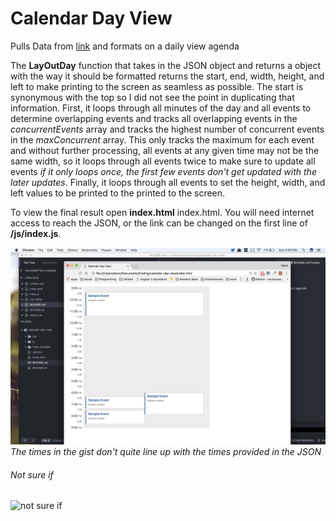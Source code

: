 # Calendar Day View


Pulls Data from [link](https://appcues-interviews.firebaseio.com/calendar/events.json) and formats on a daily view agenda

The **LayOutDay** function that takes in the JSON object and returns a object with the way it should be formatted returns the start, end, width, height, and left to make printing to the screen as seamless as possible. The start is synonymous with the top so I did not see the point in duplicating that information. First, it loops through all minutes of the day and all events to determine overlapping events and tracks all overlapping events in the _concurrentEvents_ array and tracks the highest number of concurrent events in the _maxConcurrent_ array. This only tracks the maximum for each event and without further processing, all events at any given time may not be the same width, so it loops through all events twice to make sure to update all events _if it only loops once, the first few events don't get updated with the later updates_. Finally, it loops through all events to set the height, width, and left values to be printed to the printed to the screen.

To view the final result open **index.html** index.html</a>. You will need internet access to reach the JSON, or the link can be changed on the first line of **/js/index.js**. 


![Demo layout](./images/screenshot.png)
 _The times in the gist don't quite line up with the times provided in the JSON_


###### Not sure if
![not sure if](https://media.giphy.com/media/3ornka9rAaKRA2Rkac/giphy.gif)  
